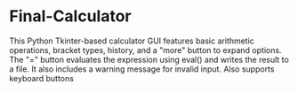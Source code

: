 # Final-Calculator
This Python Tkinter-based calculator GUI features basic arithmetic operations, bracket types, history, and a "more" button to expand options. The "=" button evaluates the expression using eval() and writes the result to a file. It also includes a warning message for invalid input. Also supports keyboard buttons

